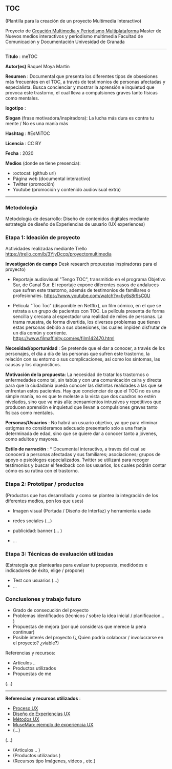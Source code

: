 ## TOC

(Plantilla para la creación de un proyecto Multimedia Interactivo)

Proyecto de [Creación Multimedia y Periodismo Multiplataforma](https://github.com/mgea/PeriodismoMultimedia)
Master de Nuevos medios interactivos y periodismo multimedia
Facultad de Comunicación y Documentación
Univesidad de Granada  

----

**Titulo** : meTOC

**Autor(es)** Raquel Moya Martín

**Resumen** : Documental que presenta los diferentes tipos de obsesiones más frecuentes en el TOC, a través de testimonios de personas afectadas y especialista. Busca concienciar y mostrar la aprensión e inquietud que provoca este trastorno, el cual lleva a compulsiones graves tanto físicas como mentales. 

**logotipo** :  

**Slogan** (frase motivadora/inspiradora): La lucha más dura es contra tu mente / No es una manía más

**Hashtag** : #EsMiTOC

**Licencia** : CC BY

**Fecha** : 2020

**Medios** (donde se tiene presencia): 


*  :octocat: (github url) 
* Página web (documental interactivo)
* Twitter (promoción)
* Youtube (promoción y contenido audiovisual extra)



--- 

### Metodología

Metodología de desarrollo: Diseño de contenidos digitales mediante estrategia de diseño de Experiencias de usuario (UX experiences) 

### Etapa 1: Ideación de proyecto 

Actividades realizadas mediante Trello https://trello.com/b/3YjvDccp/proyectomultimedia

**Investigación de campo**   Desk research propuestas inspiradoras para el proyecto) 

* Reportaje audiovisual "Tengo TOC", transmitido en el programa Objetivo Sur, de Canal Sur. El reportaje expone diferentes casos de andaluces que sufren este trastorno, además de testimonios de familiares o profesionales. https://www.youtube.com/watch?v=by6s8r9sC0U 

* Película "Toc Toc" (disponible en Netflix), un film cómico, en el que se retrata a un grupo de pacientes con TOC. La película presenta de forma sencilla y crecana al espectador una realidad de miles de personas. La trama muestra, de forma divertida, los diversos problemas que tienen estas personas debido a sus obsesiones, las cuales impiden disfrutar de un día común y corriente. https://www.filmaffinity.com/es/film142470.html


**Necesidad/oportunidad** : Se pretende que el dar a conocer, a través de los personajes, el día a día de las personas que sufren este trastorno, la relación con su entorno o sus complicaciones, así como los síntomas, las causas y los diagnósticos. 

**Motivación de la propuesta**: La necesidad de tratar los trastornos o enfermedades como tal, sin tabús y con una comunicación calra y directa para que la ciudadanía pueda conocer las distintas realidades a las que se enfrentan estos pacientes. Hay que concienciar de que el TOC no es una simple manía, no es que te moleste a la vista que dos cuadros no estén nivelados, sino que va más allá: pensamientos intrusivos y repetitivos que producen aprensión e inquietud que llevan a compulsiones graves tanto físicas como mentales.


**Personas/Usuarios** : No habrá un usuario objetivo, ya que para eliminar estigmas no consideramos adecuado presentarlo solo a una franja determinada de edad, sino que se quiere dar a conocer tanto a jóvenes, como adultos y mayores. 

**Estilo de narración**    : * Documental interactivo, a través del cual se conocerá a personas afectadas y sus familiares; asociaciones; grupos de apoyo o psicólogos especializados. Twitter se utilizará para recoger testimonios y buscar el feedback con los usuarios, los cuales podrán contar cómo es su rutina con el trastorno. 




### Etapa 2: Prototipar / productos 

(Productos que has desarrollado y como se plantea la integración de los diferentes medios, pon los que uses) 

* Imagen visual (Portada / Diseño de Interfaz) y herramienta usada 

* redes sociales (...) 

* publicidad: banner (... ) 

* ...

### Etapa 3: Técnicas de evaluación utilizadas

(Estrategia que plantearías para evaluar tu propuesta, medidodes e indicadores de éxito, elige / propone) 

* Test con usuarios (...) 
* ... 





### Conclusiones y trabajo futuro


* Grado de consecución del proyecto 
* Problemas identificados  (técnicos / sobre la idea inicial / planificacion… ) 
* Propuestas de mejora (por qué consideras que merece la pena continuar)
* Posible interés del proyecto (¿ Quien podría  colaborar / involucrarse en el proyecto? ¿viable?)


Referencias y recursos: 

* Artículos ..  
* Productos utilizados  
* Propuestas de me

(...)






----

**Referencias y recursos utilizados** :

* [Proceso UX](https://uxmastery.com/resources/process/)
* [Diseño de Experiencias UX](http://www.nosolousabilidad.com/articulos/uxd.htm) 
* [Métodos UX](https://mgea.github.io/UX-DIU-Checklist/index.html) 
* [MuseMap: ejemplo de experiencia UX](https://blog.prototypr.io/musemap-street-art-app-ux-case-study-9bec6a99823b) 
* (...) 

(...)
* (Artículos ..  )
* (Productos utilizados ) 
* (Recursos tipo Imágenes, videos , etc.) 













